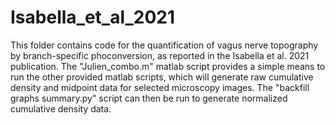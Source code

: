 # Isabella_et_al_2021

This folder contains code for the quantification of vagus nerve topography by branch-specific phoconversion, as reported in the Isabella et al. 2021 publication. The "Julien_combo.m" matlab script provides a simple means to run the other provided matlab scripts, which will generate raw cumulative density and midpoint data for selected microscopy images. The "backfill graphs summary.py" script can then be run to generate normalized cumulative density data.
